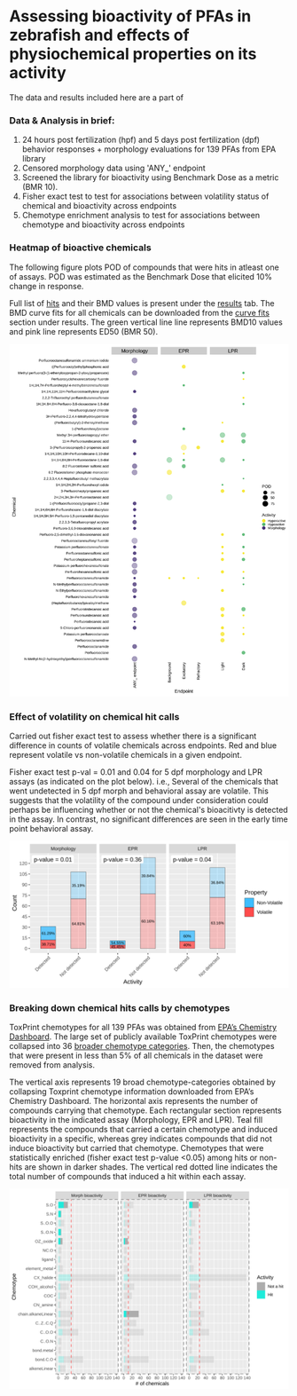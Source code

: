 # Assessing bioactivity of PFAs in zebrafish and effects of physiochemical properties on its activity

The data and results included here are a part of <insert citation to paper here> 

### Data & Analysis in brief: 

1. 24 hours post fertilization (hpf) and 5 days post fertilization (dpf) behavior responses + morphology evaluations for 139 PFAs from EPA library
2. Censored morphology data using 'ANY_' endpoint
3. Screened the library for bioactivity using Benchmark Dose as a metric (BMR 10).
4. Fisher exact test to test for associations between volatility status of chemical and bioactivity across endpoints
5. Chemotype enrichment analysis to test for associations between chemotype and bioactivity across endpoints

### Heatmap of bioactive chemicals

The following figure plots POD of compounds that were hits in atleast one of assays. POD was estimated as the Benchmark Dose that elicited 10% change in response. 

Full list of [hits](https://github.com/pthunga/PFAS-analysis/blob/main/results/final_consolidated.csv) and their BMD values is present under the [results](https://github.com/pthunga/PFAS-analysis/blob/main/results) tab. The BMD curve fits for all chemicals can be downloaded from the [curve fits](https://github.com/pthunga/PFAS-analysis/blob/main/results/curvesFits) section under results. The green vertical line line represents BMD10 values and pink line represents ED50 (BMR 50). 


![flowchart](https://github.com/pthunga/PFAS-analysis/blob/main/results/images/global_heatmap_bmd.svg)

### Effect of volatility on chemical hit calls

Carried out fisher exact test to assess whether there is a significant difference in counts of volatile chemicals across endpoints. Red and blue represent volatile vs non-volatile chemicals in a given endpoint.

Fisher exact test p-val = 0.01 and 0.04 for 5 dpf morphology and LPR assays (as indicated on the plot below). i.e., Several of the chemicals that went undetected in 5 dpf morph and behavioral assay are volatile. This suggests that the volatility of the compound under consideration could perhaps be influencing whether or not the chemical's bioacitivty is detected in the assay. In contrast, no significant differences are seen in the early time point behavioral assay.  

![flowchart](https://github.com/pthunga/PFAS-analysis/blob/main/results/images/volatility-ftest.svg)

 ### Breaking down chemical hits calls by chemotypes
 
 ToxPrint chemotypes for all 139 PFAs was obtained from [EPA’s Chemistry Dashboard](https://comptox.epa.gov/dashboard/dsstoxdb/batch_search). The large set of publicly available ToxPrint chemotypes were collapsed into 36 [broader chemotype categories](https://github.com/pthunga/PFAS-analysis/blob/main/results/SupplementaryInfo_ToxPrints_PFAS-condensed.csv). Then, the chemotypes that were present in less than 5% of all chemicals in the dataset were removed from analysis. 
  
The vertical axis represents 19 broad chemotype-categories obtained by collapsing Toxprint chemotype information downloaded from EPA’s Chemistry Dashboard.  The horizontal axis represents the number of compounds carrying that chemotype. Each rectangular section represents bioactivity in the indicated assay (Morphology, EPR and LPR). Teal fill represents the compounds that carried a certain chemotype and induced bioactivity in a specific, whereas grey indicates compounds that did not induce bioactivity but carried that chemotype. Chemotypes that were statistically enriched (fisher exact test p-value <0.05) among hits or non-hits are shown in darker shades. The vertical red dotted line indicates the total number of compounds that induced a hit within each assay.

![flowchart](https://github.com/pthunga/PFAS-analysis/blob/main/results/images/chemotypePlot-BMDhits.svg)


